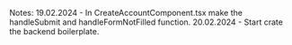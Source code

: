 Notes:
19.02.2024 - In CreateAccountComponent.tsx make the handleSubmit and handleFormNotFilled function.
20.02.2024 - Start crate the backend boilerplate.